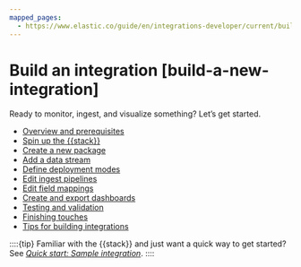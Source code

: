```yaml
---
mapped_pages:
  - https://www.elastic.co/guide/en/integrations-developer/current/build-a-new-integration.html
---
```


# Build an integration [build-a-new-integration]

Ready to monitor, ingest, and visualize something? Let’s get started.

* [Overview and prerequisites](/extend/build-overview.md)
* [Spin up the {{stack}}](/extend/build-spin-stack.md)
* [Create a new package](/extend/build-create-package.md)
* [Add a data stream](/extend/add-data-stream.md)
* [Define deployment modes](/extend/define-deployment-modes.md)
* [Edit ingest pipelines](/extend/edit-ingest-pipeline.md)
* [Edit field mappings](/extend/add-mapping.md)
* [Create and export dashboards](/extend/create-dashboards.md)
* [Testing and validation](/extend/testing-validation.md)
* [Finishing touches](/extend/finishing-touches.md)
* [Tips for building integrations](/extend/tips-for-building.md)

::::{tip}
Familiar with the {{stack}} and just want a quick way to get started? See [*Quick start: Sample integration*](/extend/quick-start.md).
::::
